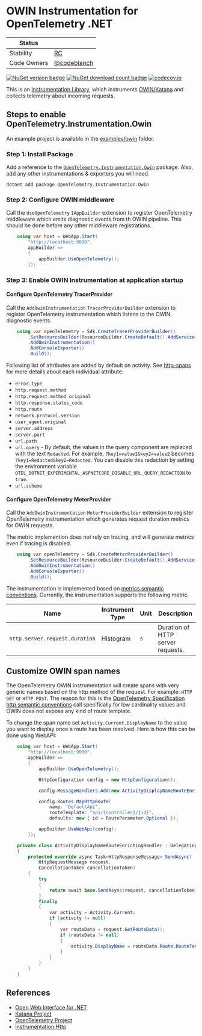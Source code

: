 # OWIN Instrumentation for OpenTelemetry .NET

| Status        |           |
| ------------- |-----------|
| Stability     |  [RC](../../README.md#rc)|
| Code Owners   |  [@codeblanch](https://github.com/codeblanch)|

[![NuGet version badge](https://img.shields.io/nuget/v/OpenTelemetry.Instrumentation.Owin)](https://www.nuget.org/packages/OpenTelemetry.Instrumentation.Owin)
[![NuGet download count badge](https://img.shields.io/nuget/dt/OpenTelemetry.Instrumentation.Owin)](https://www.nuget.org/packages/OpenTelemetry.Instrumentation.Owin)
[![codecov.io](https://codecov.io/gh/open-telemetry/opentelemetry-dotnet-contrib/branch/main/graphs/badge.svg?flag=unittests-Instrumentation.Owin)](https://app.codecov.io/gh/open-telemetry/opentelemetry-dotnet-contrib?flags[0]=unittests-Instrumentation.Owin)

This is an [Instrumentation
Library](https://github.com/open-telemetry/opentelemetry-specification/blob/master/specification/glossary.md#instrumentation-library),
which instruments [OWIN/Katana](https://github.com/aspnet/AspNetKatana/) and
collects telemetry about incoming requests.

## Steps to enable OpenTelemetry.Instrumentation.Owin

An example project is available in the
[examples/owin](../../examples/owin/) folder.

### Step 1: Install Package

Add a reference to the
[`OpenTelemetry.Instrumentation.Owin`](https://www.nuget.org/packages/OpenTelemetry.Instrumentation.Owin)
package. Also, add any other instrumentations & exporters you will need.

```shell
dotnet add package OpenTelemetry.Instrumentation.Owin
```

### Step 2: Configure OWIN middleware

Call the `UseOpenTelemetry` `IAppBuilder` extension to register OpenTelemetry
middleware which emits diagnostic events from th OWIN pipeline. This should be
done before any other middleware registrations.

```csharp
    using var host = WebApp.Start(
        "http://localhost:9000",
        appBuilder =>
        {
            appBuilder.UseOpenTelemetry();
        });
```

### Step 3: Enable OWIN Instrumentation at application startup

#### Configure OpenTelemetry TracerProvider

Call the `AddOwinInstrumentation` `TracerProviderBuilder` extension to register
OpenTelemetry instrumentation which listens to the OWIN diagnostic events.

```csharp
    using var openTelemetry = Sdk.CreateTracerProviderBuilder()
        .SetResourceBuilder(ResourceBuilder.CreateDefault().AddService("Owin-Example"))
        .AddOwinInstrumentation()
        .AddConsoleExporter()
        .Build();
```

Following list of attributes are added by default on activity. See
[http-spans](https://github.com/open-telemetry/semantic-conventions/tree/v1.23.0/docs/http/http-spans.md)
for more details about each individual attribute:

* `error.type`
* `http.request.method`
* `http.request.method_original`
* `http.response.status_code`
* `http.route`
* `network.protocol.version`
* `user_agent.original`
* `server.address`
* `server.port`
* `url.path`
* `url.query` - By default, the values in the query component are replaced with
  the text `Redacted`. For example, `?key1=value1&key2=value2` becomes
  `?key1=Redacted&key2=Redacted`. You can disable this redaction by setting the
  environment variable
  `OTEL_DOTNET_EXPERIMENTAL_ASPNETCORE_DISABLE_URL_QUERY_REDACTION` to `true`.
* `url.scheme`

#### Configure OpenTelemetry MeterProvider

Call the `AddOwinInstrumentation` `MeterProviderBuilder` extension to register
OpenTelemetry instrumentation which generates request duration metrics for OWIN requests.

The metric implemention does not rely on tracing, and will generate metrics
even if tracing is disabled.

```csharp
    using var openTelemetry = Sdk.CreateMeterProviderBuilder()
        .SetResourceBuilder(ResourceBuilder.CreateDefault().AddService("Owin-Example"))
        .AddOwinInstrumentation()
        .AddConsoleExporter()
        .Build();
```

The instrumentation is implemented based on [metrics semantic
conventions](https://github.com/open-telemetry/opentelemetry-specification/blob/main/specification/metrics/semantic_conventions/http-metrics.md#metric-httpserverduration).
Currently, the instrumentation supports the following metric.

| Name  | Instrument Type | Unit | Description |
|-------|-----------------|------|-------------|
| `http.server.request.duration` | Histogram | `s` | Duration of HTTP server requests. |

## Customize OWIN span names

The OpenTelemetry OWIN instrumentation will create spans with very generic names
based on the http method of the request. For example: `HTTP GET` or `HTTP POST`.
The reason for this is the [OpenTelemetry Specification http semantic
conventions](https://github.com/open-telemetry/opentelemetry-specification/blob/main/specification/trace/semantic_conventions/http.md#name)
call specifically for low cardinality values and OWIN does not expose any kind
of route template.

To change the span name set `Activity.Current.DisplayName` to the value you want
to display once a route has been resolved. Here is how this can be done using WebAPI:

```csharp
    using var host = WebApp.Start(
        "http://localhost:9000",
        appBuilder =>
        {
            appBuilder.UseOpenTelemetry();

            HttpConfiguration config = new HttpConfiguration();

            config.MessageHandlers.Add(new ActivityDisplayNameRouteEnrichingHandler());

            config.Routes.MapHttpRoute(
                name: "DefaultApi",
                routeTemplate: "api/{controller}/{id}",
                defaults: new { id = RouteParameter.Optional });

            appBuilder.UseWebApi(config);
        });

    private class ActivityDisplayNameRouteEnrichingHandler : DelegatingHandler
    {
        protected override async Task<HttpResponseMessage> SendAsync(
            HttpRequestMessage request,
            CancellationToken cancellationToken)
        {
            try
            {
                return await base.SendAsync(request, cancellationToken).ConfigureAwait(false);
            }
            finally
            {
                var activity = Activity.Current;
                if (activity != null)
                {
                    var routeData = request.GetRouteData();
                    if (routeData != null)
                    {
                        activity.DisplayName = routeData.Route.RouteTemplate;
                    }
                }
            }
        }
    }
```

## References

* [Open Web Interface for .NET](http://owin.org/)
* [Katana Project](https://github.com/aspnet/AspNetKatana/)
* [OpenTelemetry Project](https://opentelemetry.io/)
* [Instrumentation.Http](https://github.com/open-telemetry/opentelemetry-dotnet-contrib/blob/7fcae4903133fb8d6e249963bceaa81689c5e326/src/OpenTelemetry.Instrumentation.Http/README.md?plain=1#L81)
